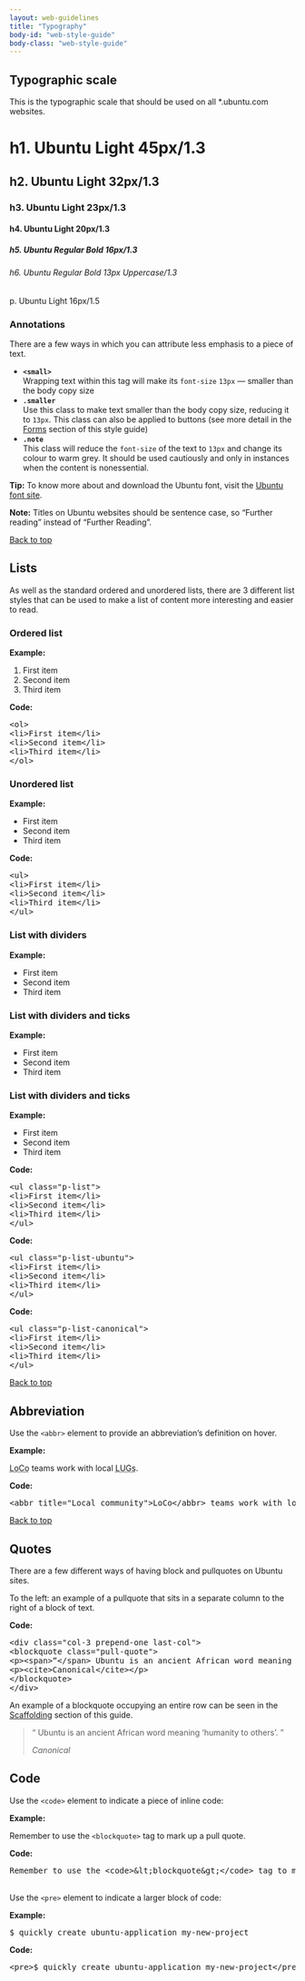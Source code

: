 ```yaml
---
layout: web-guidelines
title: "Typography"
body-id: "web-style-guide"
body-class: "web-style-guide"
---
```


<div class="row">

<h2 id="typographic-scale">Typographic scale</h2>
<p>This is the typographic scale that should be used on all *.ubuntu.com websites.</p>

<div class="eight-col">

<h1>h1. Ubuntu Light 45px/1.3</h1>
<h2>h2. Ubuntu Light 32px/1.3</h2>
<h3>h3. Ubuntu Light 23px/1.3</h3>
<h4>h4. Ubuntu Light 20px/1.3</h4>
<h5>h5. Ubuntu Regular Bold 16px/1.3</h5>
<h6>h6. Ubuntu Regular Bold 13px Uppercase/1.3</h6>
<p>p. Ubuntu Light 16px/1.5</p>

<h3>Annotations</h3>
<p>There are a few ways in which you can attribute less emphasis to a piece of text.</p>
<ul class="p-list">
<li class="p-list__item"><strong><code>&lt;small&gt;</code></strong><br />
Wrapping text within this tag will make its <code>font-size</code> <code>13px</code> &mdash; smaller than the body copy size</li>
<li class="p-list__item"><strong><code>.smaller</code></strong><br />
Use this class to make text smaller than the body copy size, reducing it to <code>13px</code>. This class can also be applied to buttons (see more detail in the <a href="/web-style-guide/forms.html">Forms</a> section of this style guide)</li>
<li class="p-list__item"><strong><code>.note</code></strong><br />
This class will reduce the <code>font-size</code> of the text to <code>13px</code> and change its colour to warm grey. It should be used cautiously and only in instances when the content is nonessential.</li>
</ul>
</div>
<div class="four-col last-col">
<div class="box">
<p><strong>Tip:</strong> To know more about and download the Ubuntu font, visit the <a href="http://font.ubuntu.com">Ubuntu font site</a>.</p>
</div>
<div class="box">
<p><strong>Note:</strong> Titles on Ubuntu websites should be sentence case, so &#8220;Further reading&#8221; instead of &#8220;Further Reading&#8221;.</p>
</div>

</div>

</div>

<div class="row">
<div class="link-top"><a href="#">Back to top</a></div>
<h2 id="lists">Lists</h2>
<div class="eight-col">
<p>As well as the standard ordered and unordered lists, there are 3 different list styles that can be used to make a list of content more interesting and easier to read.</p>
</div>
<div class="four-col">
<h3>Ordered list</h3>
<p class="smaller note"><strong>Example:</strong></p>
<ol>
<li class="p-list__item">First item</li>
<li class="p-list__item">Second item</li>
<li class="p-list__item">Third item</li>
</ol>
<p class="smaller note"><strong>Code:</strong></p>
<pre>&lt;ol&gt;
&lt;li&gt;First item&lt;/li&gt;
&lt;li&gt;Second item&lt;/li&gt;
&lt;li&gt;Third item&lt;/li&gt;
&lt;/ol&gt;</pre>
</div>
<div class="four-col">
<h3>Unordered list</h3>
<p class="smaller note"><strong>Example:</strong></p>
<ul class="p-list">
<li class="p-list__item">First item</li>
<li class="p-list__item">Second item</li>
<li class="p-list__item">Third item</li>
</ul>
<p class="smaller note"><strong>Code:</strong></p>
<pre>&lt;ul&gt;
&lt;li&gt;First item&lt;/li&gt;
&lt;li&gt;Second item&lt;/li&gt;
&lt;li&gt;Third item&lt;/li&gt;
&lt;/ul&gt;</pre>
</div>
<div class="four-col last-col">
</div>

<div class="four-col">
<h3>List with dividers</h3>
<p class="smaller note"><strong>Example:</strong></p>
<ul class="p-list">
<li class="p-list__item">First item</li>
<li class="p-list__item">Second item</li>
<li class="p-list__item">Third item</li>
</ul>
</div>
<div class="four-col">
<h3>List with dividers and ticks</h3>
<p class="smaller note"><strong>Example:</strong></p>
<ul class="p-list-ubuntu">
<li class="p-list__item">First item</li>
<li class="p-list__item">Second item</li>
<li class="p-list__item">Third item</li>
</ul>
</div>
<div class="four-col last-col">
<h3>List with dividers and ticks</h3>
<p class="smaller note"><strong>Example:</strong></p>
<ul class="p-list-canonical">
<li class="p-list__item">First item</li>
<li class="p-list__item">Second item</li>
<li class="p-list__item">Third item</li>
</ul>
</div>

<div class="four-col">
<p class="smaller note"><strong>Code:</strong></p>
<pre>&lt;ul class="p-list"&gt;
&lt;li&gt;First item&lt;/li&gt;
&lt;li&gt;Second item&lt;/li&gt;
&lt;li&gt;Third item&lt;/li&gt;
&lt;/ul&gt;</pre>
</div>
<div class="four-col">
<p class="smaller note"><strong>Code:</strong></p>
<pre>&lt;ul class="p-list-ubuntu"&gt;
&lt;li&gt;First item&lt;/li&gt;
&lt;li&gt;Second item&lt;/li&gt;
&lt;li&gt;Third item&lt;/li&gt;
&lt;/ul&gt;</pre>
</div>
<div class="four-col last-col">
<p class="smaller note"><strong>Code:</strong></p>
<pre>&lt;ul class="p-list-canonical"&gt;
&lt;li&gt;First item&lt;/li&gt;
&lt;li&gt;Second item&lt;/li&gt;
&lt;li&gt;Third item&lt;/li&gt;
&lt;/ul&gt;</pre>
</div>
</div>

<div class="row">
<div class="link-top"><a href="#">Back to top</a></div>
<div class="eight-col">
<h2 id="abbr">Abbreviation</h2>

<p>Use the <code>&lt;abbr&gt;</code> element to provide an abbreviation&#8217;s definition on hover.</p>

<p class="smaller note"><strong>Example:</strong></p>

<p><abbr title="Local community">LoCo</abbr> teams work with local <abbr title="Linux User Groups">LUGs</abbr>.</p>

<p class="smaller note"><strong>Code:</strong></p>
<pre>&lt;abbr title="Local community"&gt;LoCo&lt;/abbr&gt; teams work with local &lt;abbr title="Linux User Groups"&gt;LUGs&lt;/abbr&gt;</pre>
</div>
</div>

<div class="row">
<div class="link-top"><a href="#">Back to top</a></div>
<h2 id="quotes">Quotes</h2>

<div class="eight-col">
<p>There are a few different ways of having block and pullquotes on Ubuntu sites.</p>
<p>To the left: an example of a pullquote that sits in a separate column to the right of a block of text.</p>
<p class="smaller note"><strong>Code:</strong></p>
<pre>&lt;div class="col-3 prepend-one last-col"&gt;
&lt;blockquote class="pull-quote"&gt;
&lt;p&gt;&lt;span&gt;“&lt;/span&gt; Ubuntu is an ancient African word meaning 'humanity to others'. &lt;span&gt;”&lt;/span&gt;&lt;/p&gt;
&lt;p&gt;&lt;cite&gt;Canonical&lt;/cite&gt;&lt;/p&gt;
&lt;/blockquote&gt;
&lt;/div&gt;</pre>
<p>An example of a blockquote occupying an entire row can be seen in the <a href="http://design.ubuntu.com/web-style-guide/scaffolding#rows">Scaffolding</a> section of this guide.</p>                    
</div>
<div class="col-3 prepend-one last-col">
<blockquote class="pull-quote">
<p><span>“</span>&nbsp;Ubuntu is an ancient African word meaning &#8216;humanity to others&#8217;.&nbsp;<span>”</span> </p>
<p><cite>Canonical</cite></p>
</blockquote>
</div>
</div>

<div class="row no-border">
<h2 id="code">Code</h2>
<p>Use the <code>&lt;code&gt;</code> element to indicate a piece of inline code:</p>

<p class="smaller note"><strong>Example:</strong></p>
<p>Remember to use the <code>&lt;blockquote&gt;</code> tag to mark up a pull quote.</p>

<p class="smaller note"><strong>Code:</strong></p>
<pre>Remember to use the &lt;code&gt;&amp;lt;blockquote&amp;gt;&lt;/code&gt; tag to mark up a pull quote.</pre>

<p><br />Use the <code>&lt;pre&gt;</code> element to indicate a larger block of code:</p>

<p class="smaller note"><strong>Example:</strong></p>
<pre>$ quickly create ubuntu-application my-new-project</pre>
<p class="smaller note"><strong>Code:</strong></p>
<pre>&lt;pre&gt;$ quickly create ubuntu-application my-new-project&lt;/pre&gt;</pre>

</div>     
